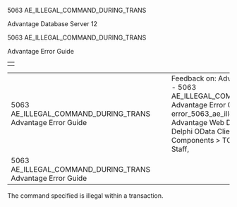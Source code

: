5063 AE\_ILLEGAL\_COMMAND\_DURING\_TRANS




Advantage Database Server 12  

5063 AE\_ILLEGAL\_COMMAND\_DURING\_TRANS

Advantage Error Guide

|  |
| --- |
|  |

|  |  |  |  |  |
| --- | --- | --- | --- | --- |
| 5063 AE\_ILLEGAL\_COMMAND\_DURING\_TRANS  Advantage Error Guide |  |  | Feedback on: Advantage Database Server 12 - 5063 AE\_ILLEGAL\_COMMAND\_DURING\_TRANS Advantage Error Guide error\_5063\_ae\_illegal\_command\_during\_trans Advantage Web Development > Advantage Delphi OData Client > Delphi OData Components > TODataSet / Dear Support Staff, |  |
| 5063 AE\_ILLEGAL\_COMMAND\_DURING\_TRANS  Advantage Error Guide |  |  |  |  |

The command specified is illegal within a transaction.